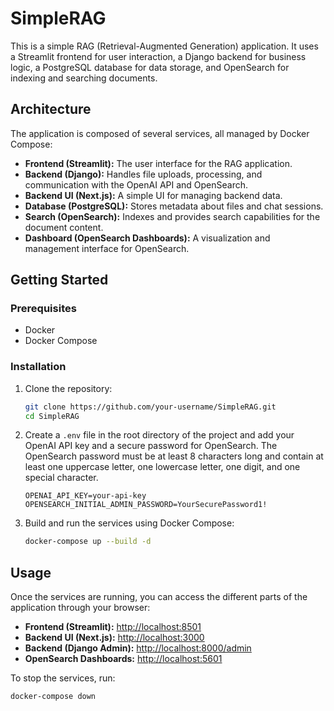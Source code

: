 # SimpleRAG

This is a simple RAG (Retrieval-Augmented Generation) application. It uses a Streamlit frontend for user interaction, a Django backend for business logic, a PostgreSQL database for data storage, and OpenSearch for indexing and searching documents.

## Architecture

The application is composed of several services, all managed by Docker Compose:

-   **Frontend (Streamlit):** The user interface for the RAG application.
-   **Backend (Django):** Handles file uploads, processing, and communication with the OpenAI API and OpenSearch.
-   **Backend UI (Next.js):** A simple UI for managing backend data.
-   **Database (PostgreSQL):** Stores metadata about files and chat sessions.
-   **Search (OpenSearch):** Indexes and provides search capabilities for the document content.
-   **Dashboard (OpenSearch Dashboards):** A visualization and management interface for OpenSearch.

## Getting Started

### Prerequisites

*   Docker
*   Docker Compose

### Installation

1.  Clone the repository:
    ```bash
    git clone https://github.com/your-username/SimpleRAG.git
    cd SimpleRAG
    ```
2.  Create a `.env` file in the root directory of the project and add your OpenAI API key and a secure password for OpenSearch. The OpenSearch password must be at least 8 characters long and contain at least one uppercase letter, one lowercase letter, one digit, and one special character.
    ```
    OPENAI_API_KEY=your-api-key
    OPENSEARCH_INITIAL_ADMIN_PASSWORD=YourSecurePassword1!
    ```
3.  Build and run the services using Docker Compose:
    ```bash
    docker-compose up --build -d
    ```

## Usage

Once the services are running, you can access the different parts of the application through your browser:

*   **Frontend (Streamlit):** [http://localhost:8501](http://localhost:8501)
*   **Backend UI (Next.js):** [http://localhost:3000](http://localhost:3000)
*   **Backend (Django Admin):** [http://localhost:8000/admin](http://localhost:8000/admin)
*   **OpenSearch Dashboards:** [http://localhost:5601](http://localhost:5601)

To stop the services, run:
```bash
docker-compose down

